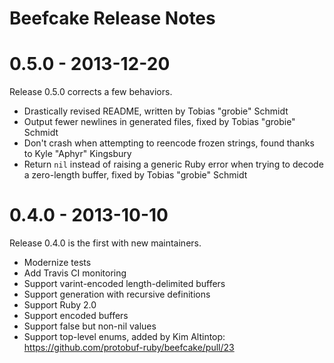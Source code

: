 # Beefcake Release Notes

# 0.5.0 - 2013-12-20

Release 0.5.0 corrects a few behaviors.

* Drastically revised README, written by Tobias "grobie" Schmidt
* Output fewer newlines in generated files, fixed by Tobias "grobie" Schmidt
* Don't crash when attempting to reencode frozen strings,
  found thanks to Kyle "Aphyr" Kingsbury
* Return `nil` instead of raising a generic Ruby error when trying to
  decode a zero-length buffer, fixed by Tobias "grobie" Schmidt 

# 0.4.0 - 2013-10-10

Release 0.4.0 is the first with new maintainers.

* Modernize tests
* Add Travis CI monitoring
* Support varint-encoded length-delimited buffers
* Support generation with recursive definitions
* Support Ruby 2.0
* Support encoded buffers
* Support false but non-nil values
* Support top-level enums, added by Kim Altintop:
  https://github.com/protobuf-ruby/beefcake/pull/23

